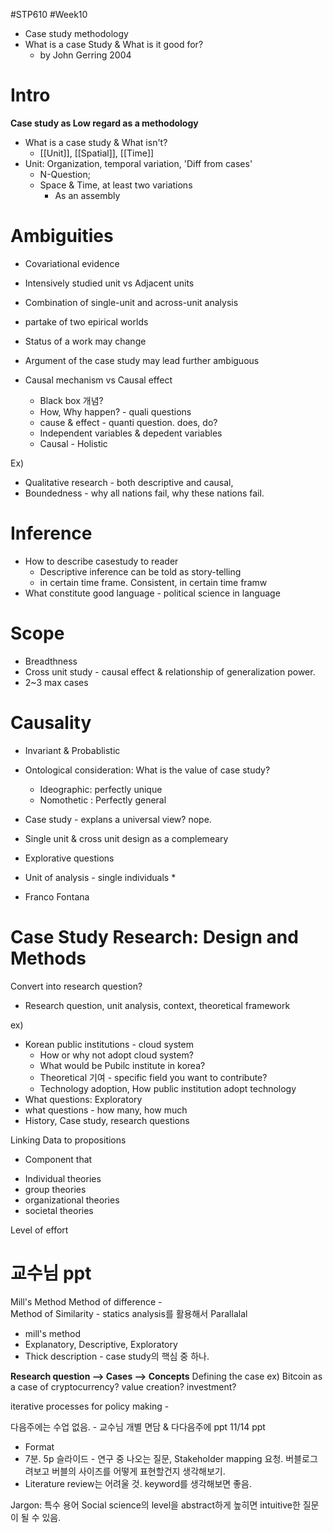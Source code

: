 #STP610 #Week10

* Case study methodology
* What is a case Study & What is it good for? 
	* by John Gerring 2004
# Intro
**Case study as Low regard as a methodology**
* What is a case study & What isn't?
	* [[Unit]], [[Spatial]], [[Time]]
* Unit: Organization, temporal variation, 'Diff from cases'
	* N-Question; 
	* Space & Time, at least two variations
		* As an assembly 
# Ambiguities
* Covariational evidence
* Intensively studied unit vs Adjacent units
* Combination of single-unit and across-unit analysis
* partake of two epirical worlds
* Status of a work may change
* Argument of the case study may lead further ambiguous 


* Causal mechanism vs Causal effect
	* Black box 개념? 
	* How, Why happen? - quali questions
	* cause & effect - quanti question. does, do? 
	* Independent variables & depedent variables 
	* Causal - Holistic 

Ex) 
- Qualitative research - both descriptive and causal, 
- Boundedness - why all nations fail, why these nations fail. 


# Inference
* How to describe casestudy to reader
	* Descriptive inference can be told as story-telling
	* in certain time frame. Consistent, in certain time framw
* What constitute good language - political science in language 
# Scope
* Breadthness 
* Cross unit study - causal effect & relationship of generalization power. 
* 2~3 max cases 

# Causality 
* Invariant & Probablistic 

* Ontological consideration: What is the value of case study?
	* Ideographic: perfectly unique
	* Nomothetic : Perfectly general 

* Case study - explans a universal view? nope. 
* Single unit & cross unit design as a complemeary 
* Explorative questions

* Unit of analysis - single individuals *

* Franco Fontana 



# Case Study Research: Design and Methods
Convert into research question?
* Research question, unit analysis, context, theoretical framework 

ex) 
* Korean public institutions - cloud system 
	* How or why not adopt cloud system?
	* What would be Pubilc institute in korea? 
	* Theoretical 기여 - specific field you want to contribute? 
	* Technology adoption, How public institution adopt technology 
* What questions: Exploratory 
* what questions - how many, how much 
* History, Case study, research questions


Linking Data to propositions
- Component that 

* Individual theories
* group theories
* organizational theories
* societal theories 

Level of effort




# 교수님 ppt
Mill's Method
Method of difference -  
Method of Similarity - statics analysis를 활용해서 Parallalal 
- mill's method 
- Explanatory, Descriptive, Exploratory 
- Thick description - case study의 핵심 중 하나. 

**Research question --> Cases --> Concepts** 
Defining the case 
ex) Bitcoin as a case of cryptocurrency? value creation? investment? 

iterative processes for policy making - 


다음주에는 수업 없음. - 교수님 개별 면담 & 다다음주에 ppt 
11/14 ppt 
- Format 
- 7분. 5p 슬라이드 - 연구 중 나오는 질문, Stakeholder mapping 요청. 버블로그려보고 버블의 사이즈를 어떻게 표현할건지 생각해보기. 
- Literature review는 어려울 것. keyword를 생각해보면 좋음. 


Jargon: 특수 용어 
Social science의 level을 abstract하게 높히면 intuitive한 질문이 될 수 있음. 
